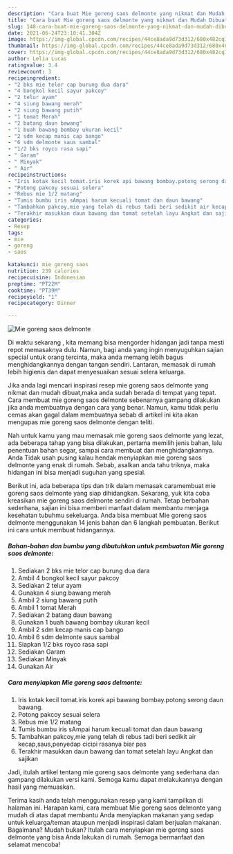 ```yaml
---
description: "Cara buat Mie goreng saos delmonte yang nikmat dan Mudah Dibuat"
title: "Cara buat Mie goreng saos delmonte yang nikmat dan Mudah Dibuat"
slug: 148-cara-buat-mie-goreng-saos-delmonte-yang-nikmat-dan-mudah-dibuat
date: 2021-06-24T23:10:41.304Z
image: https://img-global.cpcdn.com/recipes/44ce8ada9d73d312/680x482cq70/mie-goreng-saos-delmonte-foto-resep-utama.jpg
thumbnail: https://img-global.cpcdn.com/recipes/44ce8ada9d73d312/680x482cq70/mie-goreng-saos-delmonte-foto-resep-utama.jpg
cover: https://img-global.cpcdn.com/recipes/44ce8ada9d73d312/680x482cq70/mie-goreng-saos-delmonte-foto-resep-utama.jpg
author: Lelia Lucas
ratingvalue: 3.4
reviewcount: 3
recipeingredient:
- "2 bks mie telor cap burung dua dara"
- "4 bongkol kecil sayur pakcoy"
- "2 telur ayam"
- "4 siung bawang merah"
- "2 siung bawang putih"
- "1 tomat Merah"
- "2 batang daun bawang"
- "1 buah bawang bombay ukuran kecil"
- "2 sdm kecap manis cap bango"
- "6 sdm delmonte saus sambal"
- "1/2 bks royco rasa sapi"
- " Garam"
- " Minyak"
- " Air"
recipeinstructions:
- "Iris kotak kecil tomat.iris korek api bawang bombay.potong serong daun bawang."
- "Potong pakcoy sesuai selera"
- "Rebus mie 1/2 matang"
- "Tumis bumbu iris sAmpai harum kecuali tomat dan daun bawang"
- "Tambahkan pakcoy,mie yang telah di rebus tadi beri sedikit air kecap,saus,penyedap cicipi rasanya biar pas"
- "Terakhir masukkan daun bawang dan tomat setelah layu Angkat dan sajikan"
categories:
- Resep
tags:
- mie
- goreng
- saos

katakunci: mie goreng saos 
nutrition: 239 calories
recipecuisine: Indonesian
preptime: "PT22M"
cooktime: "PT39M"
recipeyield: "1"
recipecategory: Dinner

---
```



![Mie goreng saos delmonte](https://img-global.cpcdn.com/recipes/44ce8ada9d73d312/680x482cq70/mie-goreng-saos-delmonte-foto-resep-utama.jpg)

Di waktu  sekarang , kita memang bisa mengorder hidangan jadi tanpa mesti repot memasaknya dulu. Namun, bagi anda yang ingin menyuguhkan sajian special untuk orang tercinta, maka anda memang lebih bagus menghidangkannya dengan tangan sendiri. Lantaran, memasak di rumah lebih higienis dan dapat menyesuaikan sesuai selera keluarga.

Jika anda lagi mencari inspirasi resep mie goreng saos delmonte yang nikmat dan mudah dibuat,maka anda sudah berada di tempat yang tepat. Cara membuat mie goreng saos delmonte  sebenarnya gampang dilakukan jika anda membuatnya dengan cara yang benar. Namun, kamu tidak perlu cemas akan gagal dalam membuatnya 
sebab di artikel ini kita akan mengupas mie goreng saos delmonte dengan teliti.  



Nah untuk kamu yang mau memasak mie goreng saos delmonte yang lezat, ada beberapa tahap yang bisa dilakukan, pertama memilih jenis bahan, lalu penentuan bahan segar, sampai cara membuat dan menghidangkannya. Anda Tidak usah pusing kalau hendak menyiapkan mie goreng saos delmonte yang enak di rumah. Sebab, asalkan anda  tahu triknya, maka hidangan ini bisa menjadi suguhan yang spesial.

Berikut ini, ada beberapa tips dan trik dalam memasak caramembuat mie goreng saos delmonte yang siap dihidangkan. Sekarang, yuk kita coba kreasikan mie goreng saos delmonte sendiri di rumah. Tetap berbahan sederhana, sajian ini bisa memberi manfaat dalam membantu menjaga kesehatan tubuhmu sekeluarga. Anda bisa membuat Mie goreng saos delmonte menggunakan 14 jenis bahan dan 6 langkah pembuatan. Berikut ini cara untuk membuat hidangannya.

<!--inarticleads1-->

##### Bahan-bahan dan bumbu yang dibutuhkan untuk pembuatan Mie goreng saos delmonte:

1. Sediakan 2 bks mie telor cap burung dua dara
1. Ambil 4 bongkol kecil sayur pakcoy
1. Sediakan 2 telur ayam
1. Gunakan 4 siung bawang merah
1. Ambil 2 siung bawang putih
1. Ambil 1 tomat Merah
1. Sediakan 2 batang daun bawang
1. Gunakan 1 buah bawang bombay ukuran kecil
1. Ambil 2 sdm kecap manis cap bango
1. Ambil 6 sdm delmonte saus sambal
1. Siapkan 1/2 bks royco rasa sapi
1. Sediakan  Garam
1. Sediakan  Minyak
1. Gunakan  Air




<!--inarticleads2-->

##### Cara menyiapkan Mie goreng saos delmonte:

1. Iris kotak kecil tomat.iris korek api bawang bombay.potong serong daun bawang.
1. Potong pakcoy sesuai selera
1. Rebus mie 1/2 matang
1. Tumis bumbu iris sAmpai harum kecuali tomat dan daun bawang
1. Tambahkan pakcoy,mie yang telah di rebus tadi beri sedikit air kecap,saus,penyedap cicipi rasanya biar pas
1. Terakhir masukkan daun bawang dan tomat setelah layu Angkat dan sajikan




Jadi, itulah artikel tentang  mie goreng saos delmonte  yang sederhana dan gampang dilakukan versi kami. Semoga kamu dapat melakukannya dengan hasil yang memuaskan. 

Terima kasih anda telah menggunakan resep yang kami tampilkan di halaman ini. Harapan kami, cara membuat  Mie goreng saos delmonte yang mudah di atas dapat membantu Anda menyiapkan makanan yang sedap untuk keluarga/teman ataupun menjadi inspirasi dalam berjualan makanan. Bagaimana? Mudah bukan? Itulah cara menyiapkan mie goreng saos delmonte yang bisa Anda lakukan di rumah. Semoga bermanfaat dan selamat mencoba!

